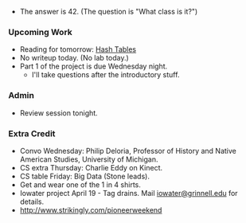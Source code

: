 * The answer is 42.  (The question is "What class is it?")

### Upcoming Work

* Reading for tomorrow: [Hash Tables](../readings/hash-tables.html)
* No writeup today.  (No lab today.)
* Part 1 of the project is due Wednesday night.
    * I'll take questions after the introductory stuff.

### Admin

* Review session tonight.

### Extra Credit

* Convo Wednesday: Philip Deloria, Professor of History and Native American 
  Studies, University of Michigan.
* CS extra Thursday: Charlie Eddy on Kinect.
* CS table Friday: Big Data (Stone leads).
* Get and wear one of the 1 in 4 shirts.
* Iowater project April 19 - Tag drains.  Mail iowater@grinnell.edu for details.
* <http://www.strikingly.com/pioneerweekend>
